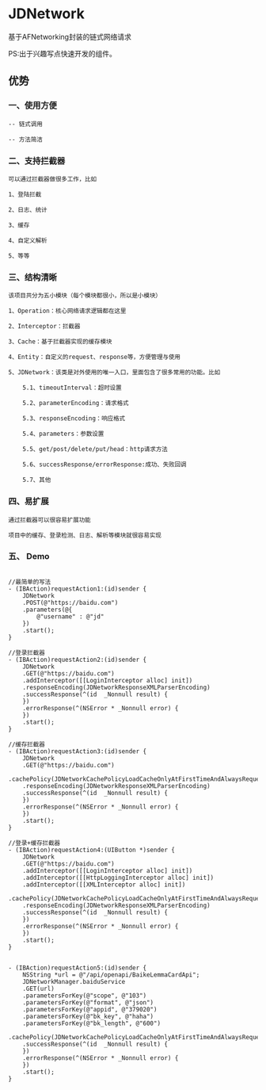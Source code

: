 # JDNetwork

基于AFNetworking封装的链式网络请求

PS:出于兴趣写点快速开发的组件。

## 优势

###  一、使用方便

    -- 链式调用
    
    -- 方法简洁

###  二、支持拦截器
    
    可以通过拦截器做很多工作，比如
    
    1、登陆拦截
    
    2、日志、统计
    
    3、缓存
    
    4、自定义解析
    
    5、等等
    
###  三、结构清晰

    该项目共分为五小模块（每个模块都很小，所以是小模块）
    
    1、Operation：核心网络请求逻辑都在这里
    
    2、Interceptor：拦截器
    
    3、Cache：基于拦截器实现的缓存模块
    
    4、Entity：自定义的request、response等，方便管理与使用
    
    5、JDNetwork：该类是对外使用的唯一入口，里面包含了很多常用的功能。比如
    
        5.1、timeoutInterval：超时设置
        
        5.2、parameterEncoding：请求格式
        
        5.3、responseEncoding：响应格式
        
        5.4、parameters：参数设置
        
        5.5、get/post/delete/put/head：http请求方法
        
        5.6、successResponse/errorResponse:成功、失败回调
        
        5.7、其他


###  四、易扩展

    通过拦截器可以很容易扩展功能

    项目中的缓存、登录检测、日志、解析等模块就很容易实现

###  五、 Demo

```objc

//最简单的写法
- (IBAction)requestAction1:(id)sender {
    JDNetwork
    .POST(@"https://baidu.com")
    .parameters(@{
        @"username" : @"jd"
    })
    .start();
}

//登录拦截器
- (IBAction)requestAction2:(id)sender {
    JDNetwork
    .GET(@"https://baidu.com")
    .addInterceptor([[LoginInterceptor alloc] init])
    .responseEncoding(JDNetworkResponseXMLParserEncoding)
    .successResponse(^(id  _Nonnull result) {
    })
    .errorResponse(^(NSError * _Nonnull error) {
    })
    .start();
}

//缓存拦截器
- (IBAction)requestAction3:(id)sender {
    JDNetwork
    .GET(@"https://baidu.com")
    .cachePolicy(JDNetworkCachePolicyLoadCacheOnlyAtFirstTimeAndAlwaysRequest)
    .responseEncoding(JDNetworkResponseXMLParserEncoding)
    .successResponse(^(id  _Nonnull result) {
    })
    .errorResponse(^(NSError * _Nonnull error) {
    })
    .start();
}

//登录+缓存拦截器
- (IBAction)requestAction4:(UIButton *)sender {
    JDNetwork
    .GET(@"https://baidu.com")
    .addInterceptor([[LoginInterceptor alloc] init])
    .addInterceptor([[HttpLoggingInterceptor alloc] init])
    .addInterceptor([[XMLInterceptor alloc] init])
    .cachePolicy(JDNetworkCachePolicyLoadCacheOnlyAtFirstTimeAndAlwaysRequest)
    .responseEncoding(JDNetworkResponseXMLParserEncoding)
    .successResponse(^(id  _Nonnull result) {
    })
    .errorResponse(^(NSError * _Nonnull error) {
    })
    .start();
}


- (IBAction)requestAction5:(id)sender {
    NSString *url = @"/api/openapi/BaikeLemmaCardApi";
    JDNetworkManager.baiduService
    .GET(url)
    .parametersForKey(@"scope", @"103")
    .parametersForKey(@"format", @"json")
    .parametersForKey(@"appid", @"379020")
    .parametersForKey(@"bk_key", @"haha")
    .parametersForKey(@"bk_length", @"600")
    .cachePolicy(JDNetworkCachePolicyLoadCacheOnlyAtFirstTimeAndAlwaysRequest)
    .successResponse(^(id  _Nonnull result) {
    })
    .errorResponse(^(NSError * _Nonnull error) {
    })
    .start();
}

```

